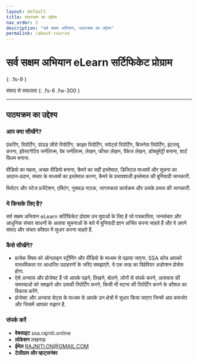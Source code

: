 ```yaml
---
layout: default
title: पाठ्यक्रम का उद्देश्य
nav_order: 2
description: "सर्व सक्षम अभियान, पाठ्यक्रम का उद्देश्य"
permalink: /about-course
---
```


# सर्व सक्षम अभियान eLearn सर्टिफिकेट प्रोग्राम
{: .fs-9 }

संवाद से सफलता
{: .fs-6 .fw-300 }

---

## पाठ्यक्रम का उद्देश्य


### आप क्या सीखेंगे?


एंकरिंग, रिपोर्टिंग, ग्रांउड ज़ीरो रिपोर्टिंग, क्राइम रिपोर्टिंग, स्पोर्ट्स रिपोर्टिंग, बिजनेस रिपोर्टिंग, इंटरव्यू करना, इंवेस्टगेटिव जर्नलिज्म, वेब जर्नलिज्म, लेखन, फीचर लेखन, पैकेज लेखन, डॉक्यूमेंट्री बनाना, शार्ट फिल्म बनाना.


वीडियो का महत्व, अच्छा वीडियो बनाना,  कैमरे का सही इस्तेमाल, डिजिटल माध्यमों और सूचना का आदान-प्रदान, संचार के माध्यमों का इस्तेमाल करना, कैमरे के प्रभावशाली इस्तेमाल की बुनियादी जानकारी.


थियेटर और स्टेज प्रजेंटेशन, एक्टिंग, नुक्कड़ नाटक, जागरुकता कार्यक्रम और उसके प्रभाव की जानकारी. 



### ये किसके लिए है?


सर्व सक्षम अभियान eLearn सर्टिफिकेट प्रोग्राम उन युवाओं के लिए है जो पत्रकारिता, जनसंचार और आधुनिक संचार साधनों के अलावा सूचनाओं के बारे में बुनियादी ज्ञान अर्जित करना चाहते हैं और वे अपने संवाद और संचार कौशल में सुधार करना चाहते हैं.


### कैसे सीखेंगे?


- प्रत्येक विषय को ऑनलाइन स्ट्रीमिंग और वीडियो के माध्यम से पढ़ाया जाएगा. SSA कोच आपको वास्तविकता पर आधारित उदाहरणों के जरिए समझाएंगे. ये एक तरह का विहेवियर अडोप्शन प्रोसेस होगा. 
- ऐसे अभ्यास और प्रोजेक्ट हैं जो आपके पढ़ने, लिखने, बोलने, लोगों से संपर्क करने, आसपास की समस्याओं को समझने और उसकी रिपोर्टिंग करने, किसी भी घटना की रिपोर्टिंग करने के कौशल का विकास करेंगे.
- प्रोजेक्ट और अभ्यास सेट्स के माध्यम से आपके उन क्षेत्रों में सुधार किया जाएगा जिनमें आप कमजोर और जिसमें आपका रुझान है.



### संपर्क करें

- **वेबसाइट** ssa.rajniti.online
- **लोकेशन** लखनऊ
- **ईमेल** RAJNITI.ON@GMAIL.COM
- **टेलीग्राम और व्हाट्सनंबर**

